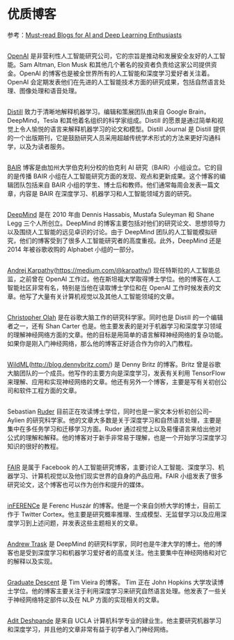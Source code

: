 # 优质博客

参考：[Must-read Blogs for AI and Deep Learning Enthusiasts](https://blog.paralleldots.com/data-science/must-read-blogs-ai-deep-learning-enthusiasts/)

```{rubric} OpenAI
```

[OpenAI](https://link.zhihu.com/?target=https%3A//blog.openai.com/) 是非营利性人工智能研究公司，它的宗旨是推动和发展安全友好的人工智能。Sam Altman, Elon Musk 和其他几个著名的投资者负责给这家公司提供资金。OpenAI 的博客也是被全世界所有的人工智能和深度学习爱好者关注着。OpenAI 会定期发表他们在先进的人工智能技术方面的研究成果，包括自然语言处理、图像处理和语音处理。

```{rubric} Distill
```

[Distill](https://distill.pub/) 致力于清晰地解释机器学习。编辑和策展团队由来自 Google Brain，DeepMind，Tesla 和其他着名组织的科学家组成。Distill 的愿景是通过简单和视觉上令人愉悦的语言来解释机器学习的论文和模型。Distill Journal 是 Distill 提供的一个出版期刊，它是鼓励研究人员采用超越传统学术形式的方法来更好沟通科学，以及为读者服务。

```{rubric} BAIR Blog
```

[BAIR](http://bair.berkeley.edu/blog/) 博客是由加州大学伯克利分校的伯克利 AI 研究（BAIR）小组设立。它的目的是传播 BAIR 小组在人工智能研究方面的发现、观点和更新成果。这个博客的编辑团队包括来自 BAIR 小组的学生、博士后和教师。他们通常每周会发表一篇文章，内容是 BAIR 在深度学习、机器学习和人工智能领域方面的研究。

```{rubric} DeepMind Blog
```

[DeepMind](https://deepmind.com/blog/?category=research) 是在 2010 年由 Dennis Hassabis, Mustafa Suleyman 和 Shane Legg 三个人所创立。DeepMind 的博客主要包括对他们的研究论文、思想领导力以及围绕人工智能的远见卓识的讨论。由于 DeepMind 团队的人工智能模拟研究，他们的博客受到了很多人工智能研究者的高度重视。此外，DeepMind 还是 2014 年被谷歌收购的 Alphabet 小组的一部分。

```{rubric} Andrej Karpathy’s Blog
```

[Andrej Karpathy](http://karpathy.github.io/)(https://medium.com/@karpathy/) 现任特斯拉的人工智能总监，之前曾在 OpenAI 工作过。他在斯坦福大学取得博士学位。他的博客在人工智能社区非常有名，特别是当他在读取博士学位和在 OpenAI 工作时候发表的文章。他写了大量有关计算机视觉以及其他人工智能领域的文章。

```{rubric} Colah’s Blog
```

[Christopher Olah](http://colah.github.io/) 是在谷歌大脑工作的研究科学家。同时也是 Distill 的一个编辑者之一，还有 Shan Carter 也是。他主要发表的是对于机器学习和深度学习领域的理解神经网络方面的文章。他的目标是用简单的语言解释神经网络的复杂功能。如果你是刚入门神经网络，那么他的博客正好适合作为你的入门教程。

```{rubric} WildML
```

[WildML](http://www.wildml.com/)(http://blog.dennybritz.com/) 是 Denny Britz 的博客。Britz 曾是谷歌大脑团队的一个成员。他写作的主要方向是深度学习，发表有关利用 TensorFlow 来理解、应用和实现神经网络的文章。他还有另外一个博客，主要是写有关初创公司和软件工程方面的文章。

```{rubric} Ruder’s Blog
```

Sebastian [Ruder](http://ruder.io/) 目前正在攻读博士学位，同时也是一家文本分析初创公司–Aylien 的研究科学家。他的文章大多数是关于深度学习和自然语言处理，主要是集中在多任务学习和迁移学习方面。Ruder 通过视觉上以及易懂语言来给出他对公式的理解和解释。他的博客对于新手非常易于理解，也是一个开始学习深度学习知识的很好的教程。

```{rubric} FAIR Blog
```

[FAIR](https://research.fb.com/blog/) 是属于 Facebook 的人工智能研究博客，主要讨论人工智能、深度学习、机器学习、计算机视觉以及他们现实世界的自身的产品应用。FAIR 小组发表了很多研究论文，这个博客也可以作为创作和提升的媒体。

```{rubric} inFERENCe
```

[inFERENCe](http://www.inference.vc/) 是 Ferenc Huszár 的博客。他是一个来自剑桥大学的博士，目前工作于 Twitter Cortex。他主要是研究概率推理、生成模型、无监督学习以及应用深度学习到上述问题，并发表这些主题相关的文章。

```{rubric} Andrew Trask’s Blog
```

[Andrew Trask](http://iamtrask.github.io/) 是 DeepMind 的研究科学家，同时也是牛津大学的博士。他的博客也是受到深度学习和机器学习爱好者的高度关注。他主要集中在神经网络和对它的解释以及实现。

```{rubric} Graduate Descent
```

[Graduate Descent](http://timvieira.github.io/blog/) 是 Tim Vieira 的博客。 Tim 正在 John Hopkins 大学攻读博士学位。他的博客主要关注于利用深度学习来研究自然语言处理。他发表了一些关于神经网络特定部件以及在 NLP 方面的实现相关的文章。

```{rubric} Adit Deshpande’s Blog
```

[Adit Deshpande](https://adeshpande3.github.io/) 是来自 UCLA 计算机科学专业的肄业生。他主要研究机器学习和深度学习，并且他的文章非常有益于初学者入门神经网络。
